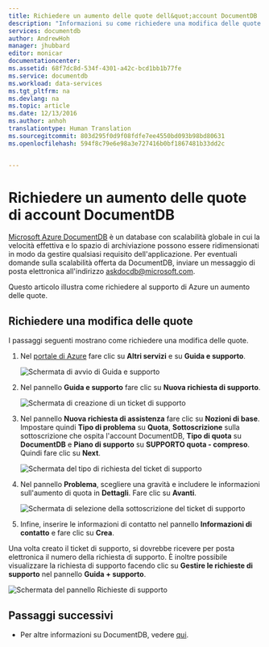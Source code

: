 ```yaml
---
title: Richiedere un aumento delle quote dell&quot;account DocumentDB | Microsoft Docs
description: "Informazioni su come richiedere una modifica delle quote del database DocumentDB, ad esempio l&quot;archiviazione di documenti e la velocità effettiva per raccolta."
services: documentdb
author: AndrewHoh
manager: jhubbard
editor: monicar
documentationcenter: 
ms.assetid: 68f7dc8d-534f-4301-a42c-bcd1bb1b77fe
ms.service: documentdb
ms.workload: data-services
ms.tgt_pltfrm: na
ms.devlang: na
ms.topic: article
ms.date: 12/13/2016
ms.author: anhoh
translationtype: Human Translation
ms.sourcegitcommit: 803d295f0d9f08fdfe7ee4550bd093b98bd80631
ms.openlocfilehash: 594f8c79e6e98a3e727416b0bf1867481b33dd2c


---
```

# <a name="request-increased-documentdb-account-quotas"></a>Richiedere un aumento delle quote di account DocumentDB
[Microsoft Azure DocumentDB](https://azure.microsoft.com/services/documentdb/) è un database con scalabilità globale in cui la velocità effettiva e lo spazio di archiviazione possono essere ridimensionati in modo da gestire qualsiasi requisito dell'applicazione. Per eventuali domande sulla scalabilità offerta da DocumentDB, inviare un messaggio di posta elettronica all'indirizzo askdocdb@microsoft.com.

Questo articolo illustra come richiedere al supporto di Azure un aumento delle quote.

## <a name="a-idrequestquotaincreasea-request-a-quota-adjustment"></a><a id="RequestQuotaIncrease"></a> Richiedere una modifica delle quote
I passaggi seguenti mostrano come richiedere una modifica delle quote.

1. Nel [portale di Azure](https://portal.azure.com) fare clic su **Altri servizi** e su **Guida e supporto**.
   
    ![Schermata di avvio di Guida e supporto](media/documentdb-increase-limits/helpsupport.png)
2. Nel pannello **Guida e supporto** fare clic su **Nuova richiesta di supporto**.
   
    ![Schermata di creazione di un ticket di supporto](media/documentdb-increase-limits/getsupport.png)
3. Nel pannello **Nuova richiesta di assistenza** fare clic su **Nozioni di base**. Impostare quindi **Tipo di problema** su **Quota**, **Sottoscrizione** sulla sottoscrizione che ospita l'account DocumentDB, **Tipo di quota** su **DocumentDB** e **Piano di supporto** su **SUPPORTO quota - compreso**. Quindi fare clic su **Next**.
   
    ![Schermata del tipo di richiesta del ticket di supporto](media/documentdb-increase-limits/supportrequest1.png)
4. Nel pannello **Problema**, scegliere una gravità e includere le informazioni sull'aumento di quota in **Dettagli**. Fare clic su **Avanti**.
   
    ![Schermata di selezione della sottoscrizione del ticket di supporto](media/documentdb-increase-limits/supportrequest2.png)
5. Infine, inserire le informazioni di contatto nel pannello **Informazioni di contatto** e fare clic su **Crea**.

Una volta creato il ticket di supporto, si dovrebbe ricevere per posta elettronica il numero della richiesta di supporto.  È inoltre possibile visualizzare la richiesta di supporto facendo clic su **Gestire le richieste di supporto** nel pannello **Guida + supporto**.

![Schermata del pannello Richieste di supporto](media/documentdb-increase-limits/supportrequest4.png)

## <a name="a-namenextstepsa-next-steps"></a><a name="NextSteps"></a> Passaggi successivi
* Per altre informazioni su DocumentDB, vedere [qui](http://azure.com/docdb).




<!--HONumber=Dec16_HO3-->



